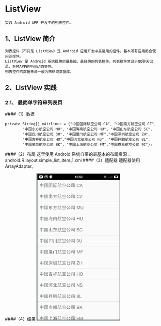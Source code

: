 # ListView
    实践 Android APP 开发中的列表控件。
## 1、ListView 简介
    列表控件（不只是 ListView）是 Android 应用开发中最常用的控件，基本所有应用都会使用该控件。
    ListView 是 Android 系统提供的最基础、最经典的列表控件。列表控件常见于QQ聊天记录、各种APP的空间动态等等。
    列表控件的数据来源一般为网络或数据库。


## 2、ListView 实践
### 2.1、 最简单字符串列表页
####（1）数据

    private String[] mAirlines = {"中国国际航空公司 CA", "中国南方航空公司 CZ",
            "中国东方航空公司 MU", "中国海南航空公司 HU", "中国山东航空公司 SC",
            "中国四川航空公司 3U", "中国厦门航空公司 MF","中国深圳航空公司 ZH",
            "中国吉祥航空公司 HO","中国河北航空公司 NS", "中国祥鹏航空公司 8L",
            "中国奥凯航空公司 BK", "中国上海航空公司 FM","中国春秋航空公司 9C"};

####（2）布局
    这里使用 Android 系统自带的最基本的布局资源：android.R.layout.simple_list_item_1.xml
####（3）适配器
    适配器使用 ArrayAdapter<String>。

####（4）结果
![Alt Text](https://github.com/wq923/ListView/blob/master/image/image01.png)
